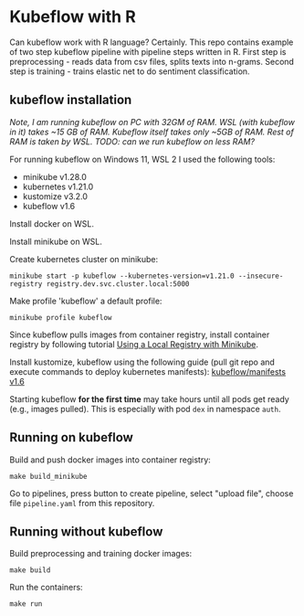 # Kubeflow with R

Can kubeflow work with R language?  Certainly. This repo contains example of two step kubeflow pipeline with pipeline steps written in R.
First step is preprocessing - reads data from csv files, splits texts into n-grams. Second step is training - trains elastic net to do sentiment classification.


## kubeflow installation

*Note, I am running kubeflow on PC with 32GM of RAM. WSL (with kubeflow in it) takes ~15 GB of RAM. Kubeflow itself takes only ~5GB of RAM. Rest of RAM is taken by WSL. TODO: can we run kubeflow on less RAM?*

For running kubeflow on Windows 11, WSL 2 I used the following tools: 
 
* minikube v1.28.0
* kubernetes v1.21.0  
* kustomize v3.2.0
* kubeflow v1.6

Install docker on WSL.

Install minikube on WSL.

Create kubernetes cluster on minikube:
```
minikube start -p kubeflow --kubernetes-version=v1.21.0 --insecure-registry registry.dev.svc.cluster.local:5000
```

Make profile 'kubeflow' a default profile:

```
minikube profile kubeflow
```

Since kubeflow pulls images from container registry, install container registry by following tutorial [Using a Local Registry with Minikube](https://gist.github.com/trisberg/37c97b6cc53def9a3e38be6143786589?permalink_comment_id=4152467). 

Install kustomize, kubeflow using the following guide (pull git repo and execute commands to deploy kubernetes manifests): [kubeflow/manifests v1.6](https://github.com/kubeflow/manifests/tree/v1.6-branch)

Starting kubeflow **for the first time** may take hours until all pods get ready (e.g., images pulled). This is especially with pod `dex` in namespace `auth`.   

## Running on kubeflow

Build and push docker images into container registry:

```
make build_minikube
```

Go to pipelines, press button to create pipeline, select "upload file", choose file `pipeline.yaml` from this repository.

## Running without kubeflow

Build preprocessing and training docker images:

```
make build
```

Run the containers:

```
make run
```

